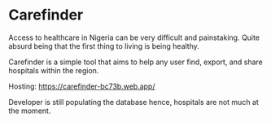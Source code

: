 # Carefinder

Access to healthcare in Nigeria can be very difficult and painstaking. Quite absurd being that the first thing to living is being healthy. 

Carefinder is a simple tool that aims to help any user find, export, and share hospitals within the region.

Hosting: https://carefinder-bc73b.web.app/

Developer is still populating the database hence, hospitals are not much at the moment.